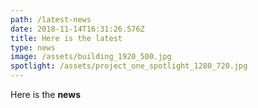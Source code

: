 ```yaml
---
path: /latest-news
date: 2018-11-14T16:31:26.576Z
title: Here is the latest
type: news
image: /assets/building_1920_500.jpg
spotlight: /assets/project_one_spotlight_1280_720.jpg
---
```

Here is the **news**
